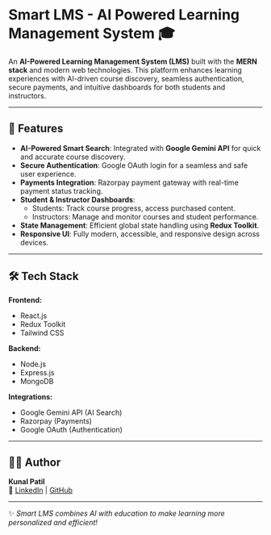# Smart LMS - AI Powered Learning Management System 🎓

An **AI-Powered Learning Management System (LMS)** built with the **MERN stack** and modern web technologies. This platform enhances learning experiences with AI-driven course discovery, seamless authentication, secure payments, and intuitive dashboards for both students and instructors.

---

## 🚀 Features

- **AI-Powered Smart Search**: Integrated with **Google Gemini API** for quick and accurate course discovery.
- **Secure Authentication**: Google OAuth login for a seamless and safe user experience.
- **Payments Integration**: Razorpay payment gateway with real-time payment status tracking.
- **Student & Instructor Dashboards**:
  - Students: Track course progress, access purchased content.
  - Instructors: Manage and monitor courses and student performance.
- **State Management**: Efficient global state handling using **Redux Toolkit**.
- **Responsive UI**: Fully modern, accessible, and responsive design across devices.

---

## 🛠️ Tech Stack

**Frontend:**
- React.js
- Redux Toolkit
- Tailwind CSS

**Backend:**
- Node.js
- Express.js
- MongoDB

**Integrations:**
- Google Gemini API (AI Search)
- Razorpay (Payments)
- Google OAuth (Authentication)

---

## 👨‍💻 Author

**Kunal Patil**  
🔗 [LinkedIn](https://linkedin.com/in/your-profile) | [GitHub](https://github.com/your-username)

---

✨ *Smart LMS combines AI with education to make learning more personalized and efficient!*
